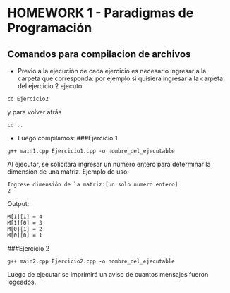 # HOMEWORK 1 - Paradigmas de Programación

## Comandos para compilacion de archivos
- Previo a la ejecución de cada ejercicio es necesario ingresar a la carpeta que corresponda: por ejemplo si quisiera ingresar a la carpeta del ejercicio 2 ejecuto
```
cd Ejercicio2
```
y para volver atrás
```
cd ..
```
- Luego compilamos:
###Ejercicio 1
```
g++ main1.cpp Ejercicio1.cpp -o nombre_del_ejecutable
```
Al ejecutar, se solicitará ingresar un número entero para determinar la dimensión de una matriz. Ejemplo de uso:
```
Ingrese dimensión de la matriz:[un solo numero entero]
2
```
Output:
```
M[1][1] = 4
M[1][0] = 3
M[0][1] = 2
M[0][0] = 1
```
###Ejercicio 2
```
g++ main2.cpp Ejercicio2.cpp -o nombre_del_ejecutable
```
Luego de ejecutar se imprimirá un aviso de cuantos mensajes fueron logeados.
